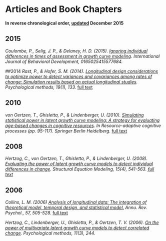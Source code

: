 # Articles and Book Chapters
**In reverse chronological order, [updated]() December 2015**

## 2015 

<cite>Coulombe, P., Selig, J. P., & Delaney, H. D. (2015). [Ignoring individual differences in times of assessment in growth curve modeling](https://scholar.google.ca/scholar?hl=en&q=ignoring+individual+differences+in+times+of+assessment+in+growth+curve+modeling&btnG=&as_sdt=1%2C5&as_sdtp=). *International Journal of Behavioral Development*, 0165025415577684.

##2014
<cite> Rast, P., & Hofer, S. M. (2014). [Longitudinal design considerations to optimize power to detect variances and covariances among rates of change: Simulation results based on actual longitudinal studies](https://scholar.google.ca/scholar?hl=en&q=Longitudinal+design+considerations+to+optimize+power+to+detect+variances+and+covariances+among+rates+of+change%3A+Simulation+results+based+on+actual+longitudinal+studies.&btnG=&as_sdt=1%2C5&as_sdtp=). Psychological methods, 19(1), 133.</cite> [full text](http://www.ncbi.nlm.nih.gov/pmc/articles/PMC4080819/)

## 2010

<cite> von Oertzen, T., Ghisletta, P., & Lindenberger, U. (2010). [Simulating statistical power in latent growth curve modeling: A strategy for evaluating age-based changes in cognitive resources](https://scholar.google.ca/scholar?hl=en&q=Simulating+statistical+power+in+latent+growth+curve+modeling%3A+A+strategy+for+evaluating+age-based+changes+in+cognitive+resources.&btnG=&as_sdt=1%2C5&as_sdtp=). In Resource-adaptive cognitive processes (pp. 95-117). Springer Berlin Heidelberg.</cite> [full text](http://pubman.mpdl.mpg.de/pubman/item/escidoc:2099415/component/escidoc:2099414/TVO_Simulating_2010.pdf)


## 2008 
<cite> Hertzog, C., von Oertzen, T., Ghisletta, P., & Lindenberger, U. (2008). [Evaluating the power of latent growth curve models to detect individual differences in change](https://scholar.google.ca/scholar?q=Evaluating+the+power+of+latent+growth+curve+models+to+detect+individual+differences+in+change&btnG=&hl=en&as_sdt=0%2C5). Structural Equation Modeling, 15(4), 541-563. [full text](http://www.tandfonline.com/doi/full/10.1080/10705510802338983)</cite>

## 2006 


<cite>Collins, L. M. (2006) [Analysis of longitudinal data: The integration of theoretical model, temporal design, and statistical model.]( https://scholar.google.ca/scholar?q=Analysis+of+longitudinal+data%3A+The+integration+of+theoretical+model%2C+temporal+design%2C+and+statistical+model&btnG=&hl=en&as_sdt=0%2C5) *Annu. Rev. Psychol.*, 57, 505-528. </cite> [full text](http://jbd.sagepub.com/content/40/1/76.full)



<cite>Hertzog, C., Lindenberger, U., Ghisletta, P., & Oertzen, T. V. (2006). [On the power of multivariate latent growth curve models to detect correlated change](https://scholar.google.ca/scholar?q=%22On+the+power+of+multivariate+latent+growth+curve+models+to+detect+correlated+change%22&btnG=&hl=en&as_sdt=2005&sciodt=0%2C5&cites=4391811383653665028&scipsc=). *Psychological methods*, 11(3), 244.</cite>
